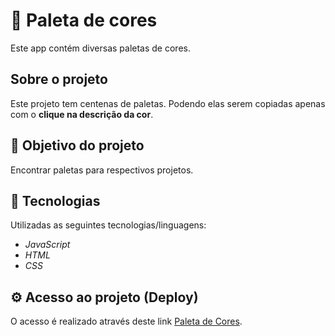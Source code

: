 # 🎨 Paleta de cores
Este app contém diversas paletas de cores.

## Sobre o projeto 
Este projeto tem centenas de paletas. Podendo elas serem copiadas apenas com o **clique na descrição da cor**.

## 🎯 Objetivo do projeto
Encontrar paletas para respectivos projetos.

## 📝 Tecnologias 
Utilizadas as seguintes tecnologias/linguagens: 
- *JavaScript*
- *HTML*
- *CSS*
## ⚙️ Acesso ao projeto (Deploy)
O acesso é realizado através deste link [Paleta de Cores](https://ivanildoQueiroz.github.io/Paleta_de_cores).

